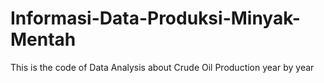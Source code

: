 # Informasi-Data-Produksi-Minyak-Mentah
This is the code of Data Analysis about Crude Oil Production year by year
